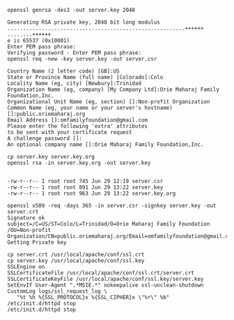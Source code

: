     openssl genrsa -des3 -out server.key 2048
    
    Generating RSA private key, 2048 bit long modulus
    .........................................................++++++
    ........++++++
    e is 65537 (0x10001)
    Enter PEM pass phrase:
    Verifying password - Enter PEM pass phrase:
    openssl req -new -key server.key -out server.csr

    Country Name (2 letter code) [GB]:US
    State or Province Name (full name) [Colorado]:Colo
    Locality Name (eg, city) [Newbury]:Trinidad
    Organization Name (eg, company) [My Company Ltd]:Orie Maharaj Family Foundation,Inc.
    Organizational Unit Name (eg, section) []:Non-profit Organization 
    Common Name (eg, your name or your server's hostname) []:public.oriemaharaj.org
    Email Address []:omfamilyfoundation@gmail.com
    Please enter the following 'extra' attributes
    to be sent with your certificate request
    A challenge password []:
    An optional company name []:Orie Maharaj Family Foundation,Inc.

    cp server.key server.key.org
    openssl rsa -in server.key.org -out server.key


    -rw-r--r-- 1 root root 745 Jun 29 12:19 server.csr
    -rw-r--r-- 1 root root 891 Jun 29 13:22 server.key
    -rw-r--r-- 1 root root 963 Jun 29 13:22 server.key.org

    openssl x509 -req -days 365 -in server.csr -signkey server.key -out server.crt
    Signature ok
    subject=/C=US/ST=Colo/L=Trinidad/O=Orie Maharaj Family Foundation /OU=Non-profit
    Organization/CN=public.oriemaharaj.org/Email=omfamilyfoundation@gmail.com
    Getting Private key

    cp server.crt /usr/local/apache/conf/ssl.crt
    cp server.key /usr/local/apache/conf/ssl.key
    SSLEngine on
    SSLCertificateFile /usr/local/apache/conf/ssl.crt/server.crt
    SSLCertificateKeyFile /usr/local/apache/conf/ssl.key/server.key
    SetEnvIf User-Agent ".*MSIE.*" nokeepalive ssl-unclean-shutdown
    CustomLog logs/ssl_request_log \
       "%t %h %{SSL_PROTOCOL}x %{SSL_CIPHER}x \"%r\" %b"
    /etc/init.d/httpd stop
    /etc/init.d/httpd stop
